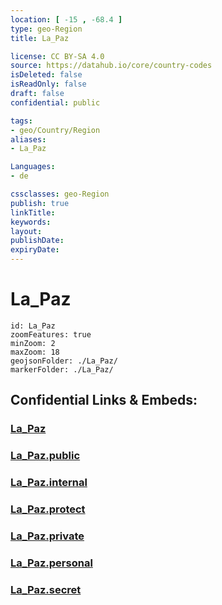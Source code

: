 ```yaml
---
location: [ -15 , -68.4 ] 
type: geo-Region
title: La_Paz

license: CC BY-SA 4.0
source: https://datahub.io/core/country-codes
isDeleted: false
isReadOnly: false
draft: false
confidential: public

tags:
- geo/Country/Region
aliases:
- La_Paz

Languages:
- de

cssclasses: geo-Region
publish: true
linkTitle: 
keywords: 
layout: 
publishDate: 
expiryDate: 
---
```


# La_Paz

```leaflet
id: La_Paz
zoomFeatures: true 
minZoom: 2 
maxZoom: 18
geojsonFolder: ./La_Paz/
markerFolder: ./La_Paz/
```


## Confidential Links & Embeds: 

### [La_Paz](/_Standards/Earth/Continent/America~South/Bolivia/departments~Bolivia/La_Paz.md) 

### [La_Paz.public](/_public/Earth/Continent/America~South/Bolivia/departments~Bolivia/La_Paz.public.md) 

### [La_Paz.internal](/_internal/Earth/Continent/America~South/Bolivia/departments~Bolivia/La_Paz.internal.md) 

### [La_Paz.protect](/_protect/Earth/Continent/America~South/Bolivia/departments~Bolivia/La_Paz.protect.md) 

### [La_Paz.private](/_private/Earth/Continent/America~South/Bolivia/departments~Bolivia/La_Paz.private.md) 

### [La_Paz.personal](/_personal/Earth/Continent/America~South/Bolivia/departments~Bolivia/La_Paz.personal.md) 

### [La_Paz.secret](/_secret/Earth/Continent/America~South/Bolivia/departments~Bolivia/La_Paz.secret.md)

